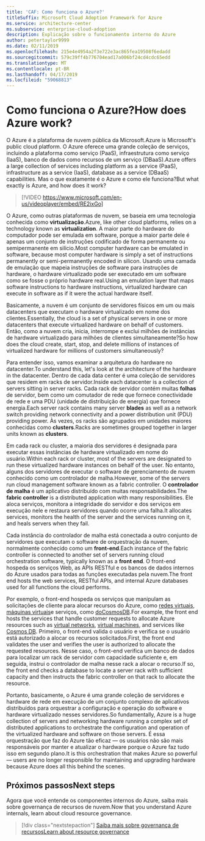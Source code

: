 ```yaml
---
title: 'CAF: Como funciona o Azure?'
titleSuffix: Microsoft Cloud Adoption Framework for Azure
ms.service: architecture-center
ms.subservice: enterprise-cloud-adoption
description: Explicação sobre o funcionamento interno do Azure
author: petertaylor9999
ms.date: 02/11/2019
ms.openlocfilehash: 215e4e4954a2f3e722e3ac865fea19508f6edadd
ms.sourcegitcommit: 579c39ff4b776704ead17a006bf24cd4cdc65edd
ms.translationtype: MT
ms.contentlocale: pt-BR
ms.lasthandoff: 04/17/2019
ms.locfileid: "59068813"
---
```

<!-- markdownlint-disable MD026 -->

# <a name="how-does-azure-work"></a><span data-ttu-id="d7311-103">Como funciona o Azure?</span><span class="sxs-lookup"><span data-stu-id="d7311-103">How does Azure work?</span></span>

<span data-ttu-id="d7311-104">O Azure é a plataforma de nuvem pública da Microsoft.</span><span class="sxs-lookup"><span data-stu-id="d7311-104">Azure is Microsoft's public cloud platform.</span></span> <span data-ttu-id="d7311-105">O Azure oferece uma grande coleção de serviços, incluindo a plataforma como serviço (PaaS), infraestrutura como serviço (IaaS), banco de dados como recursos de um serviço (DBaaS).</span><span class="sxs-lookup"><span data-stu-id="d7311-105">Azure offers a large collection of services including platform as a service (PaaS), infrastructure as a service (IaaS), database as a service (DBaaS) capabilities.</span></span> <span data-ttu-id="d7311-106">Mas o que exatamente é o Azure e como ele funciona?</span><span class="sxs-lookup"><span data-stu-id="d7311-106">But what exactly is Azure, and how does it work?</span></span>

<!-- markdownlint-disable MD034 -->

> [!VIDEO https://www.microsoft.com/en-us/videoplayer/embed/RE2ixGo]

<!-- markdownlint-enable MD034 -->

<span data-ttu-id="d7311-107">O Azure, como outras plataformas de nuvem, se baseia em uma tecnologia conhecida como **virtualização**.</span><span class="sxs-lookup"><span data-stu-id="d7311-107">Azure, like other cloud platforms, relies on a technology known as **virtualization**.</span></span> <span data-ttu-id="d7311-108">A maior parte do hardware do computador pode ser emulada em software, porque a maior parte dele é apenas um conjunto de instruções codificado de forma permanente ou semipermanente em silício.</span><span class="sxs-lookup"><span data-stu-id="d7311-108">Most computer hardware can be emulated in software, because most computer hardware is simply a set of instructions permanently or semi-permanently encoded in silicon.</span></span> <span data-ttu-id="d7311-109">Usando uma camada de emulação que mapeia instruções de software para instruções de hardware, o hardware virtualizado pode ser executado em um software como se fosse o próprio hardware real.</span><span class="sxs-lookup"><span data-stu-id="d7311-109">Using an emulation layer that maps software instructions to hardware instructions, virtualized hardware can execute in software as if it were the actual hardware itself.</span></span>

<span data-ttu-id="d7311-110">Basicamente, a nuvem é um conjunto de servidores físicos em um ou mais datacenters que executam o hardware virtualizado em nome dos clientes.</span><span class="sxs-lookup"><span data-stu-id="d7311-110">Essentially, the cloud is a set of physical servers in one or more datacenters that execute virtualized hardware on behalf of customers.</span></span> <span data-ttu-id="d7311-111">Então, como a nuvem cria, inicia, interrompe e exclui milhões de instâncias de hardware virtualizado para milhões de clientes simultaneamente?</span><span class="sxs-lookup"><span data-stu-id="d7311-111">So how does the cloud create, start, stop, and delete millions of instances of virtualized hardware for millions of customers simultaneously?</span></span>

<span data-ttu-id="d7311-112">Para entender isso, vamos examinar a arquitetura do hardware no datacenter.</span><span class="sxs-lookup"><span data-stu-id="d7311-112">To understand this, let's look at the architecture of the hardware in the datacenter.</span></span>  <span data-ttu-id="d7311-113">Dentro de cada data center é uma coleção de servidores que residem em racks de servidor.</span><span class="sxs-lookup"><span data-stu-id="d7311-113">Inside each datacenter is a collection of servers sitting in server racks.</span></span> <span data-ttu-id="d7311-114">Cada rack de servidor contém muitas **folhas** de servidor, bem como um comutador de rede que fornece conectividade de rede e uma PDU (unidade de distribuição de energia) que fornece energia.</span><span class="sxs-lookup"><span data-stu-id="d7311-114">Each server rack contains many server **blades** as well as a network switch providing network connectivity and a power distribution unit (PDU) providing power.</span></span> <span data-ttu-id="d7311-115">Às vezes, os racks são agrupados em unidades maiores conhecidas como **clusters**.</span><span class="sxs-lookup"><span data-stu-id="d7311-115">Racks are sometimes grouped together in larger units known as **clusters**.</span></span>

<span data-ttu-id="d7311-116">Em cada rack ou cluster, a maioria dos servidores é designada para executar essas instâncias de hardware virtualizado em nome do usuário.</span><span class="sxs-lookup"><span data-stu-id="d7311-116">Within each rack or cluster, most of the servers are designated to run these virtualized hardware instances on behalf of the user.</span></span> <span data-ttu-id="d7311-117">No entanto, alguns dos servidores de executar o software de gerenciamento de nuvem conhecido como um controlador de malha.</span><span class="sxs-lookup"><span data-stu-id="d7311-117">However, some of the servers run cloud management software known as a fabric controller.</span></span> <span data-ttu-id="d7311-118">O **controlador de malha** é um aplicativo distribuído com muitas responsabilidades.</span><span class="sxs-lookup"><span data-stu-id="d7311-118">The **fabric controller** is a distributed application with many responsibilities.</span></span> <span data-ttu-id="d7311-119">Ele aloca serviços, monitora a integridade do servidor e dos serviços em execução nele e restaura servidores quando ocorre uma falha.</span><span class="sxs-lookup"><span data-stu-id="d7311-119">It allocates services, monitors the health of the server and the services running on it, and heals servers when they fail.</span></span>

<span data-ttu-id="d7311-120">Cada instância do controlador de malha está conectada a outro conjunto de servidores que executam o software de orquestração da nuvem, normalmente conhecido como um **front-end**.</span><span class="sxs-lookup"><span data-stu-id="d7311-120">Each instance of the fabric controller is connected to another set of servers running cloud orchestration software, typically known as a **front end**.</span></span> <span data-ttu-id="d7311-121">O front-end hospeda os serviços Web, as APIs RESTful e os bancos de dados internos do Azure usados para todas as funções executadas pela nuvem.</span><span class="sxs-lookup"><span data-stu-id="d7311-121">The front end hosts the web services, RESTful APIs, and internal Azure databases used for all functions the cloud performs.</span></span>

<span data-ttu-id="d7311-122">Por exemplo, o front-end hospeda os serviços que manipulam as solicitações de cliente para alocar recursos do Azure, como [redes virtuais](/azure/virtual-network/virtual-networks-overview), [máquinas virtuais](/azure/virtual-machines)e serviços, como [doCosmosDB](/azure/cosmos-db/introduction).</span><span class="sxs-lookup"><span data-stu-id="d7311-122">For example, the front end hosts the services that handle customer requests to allocate Azure resources such as [virtual networks](/azure/virtual-network/virtual-networks-overview), [virtual machines](/azure/virtual-machines), and services like [Cosmos DB](/azure/cosmos-db/introduction).</span></span> <span data-ttu-id="d7311-123">Primeiro, o front-end valida o usuário e verifica se o usuário está autorizado a alocar os recursos solicitados.</span><span class="sxs-lookup"><span data-stu-id="d7311-123">First, the front end validates the user and verifies the user is authorized to allocate the requested resources.</span></span> <span data-ttu-id="d7311-124">Nesse caso, o front-end verifica um banco de dados para localizar um rack de servidor com capacidade suficiente e, em seguida, instrui o controlador de malha nesse rack a alocar o recurso.</span><span class="sxs-lookup"><span data-stu-id="d7311-124">If so, the front end checks a database to locate a server rack with sufficient capacity and then instructs the fabric controller on that rack to allocate the resource.</span></span>

<span data-ttu-id="d7311-125">Portanto, basicamente, o Azure é uma grande coleção de servidores e hardware de rede em execução de um conjunto complexo de aplicativos distribuídos para orquestrar a configuração e operação do software e hardware virtualizado nesses servidores.</span><span class="sxs-lookup"><span data-stu-id="d7311-125">So fundamentally, Azure is a huge collection of servers and networking hardware running a complex set of distributed applications to orchestrate the configuration and operation of the virtualized hardware and software on those servers.</span></span> <span data-ttu-id="d7311-126">É essa orquestração que faz do Azure tão eficaz &mdash; os usuários não são mais responsáveis por manter e atualizar o hardware porque o Azure faz tudo isso em segundo plano.</span><span class="sxs-lookup"><span data-stu-id="d7311-126">It is this orchestration that makes Azure so powerful &mdash; users are no longer responsible for maintaining and upgrading hardware because Azure does all this behind the scenes.</span></span>

## <a name="next-steps"></a><span data-ttu-id="d7311-127">Próximos passos</span><span class="sxs-lookup"><span data-stu-id="d7311-127">Next steps</span></span>

<span data-ttu-id="d7311-128">Agora que você entende os componentes internos do Azure, saiba mais sobre governança de recursos de nuvem.</span><span class="sxs-lookup"><span data-stu-id="d7311-128">Now that you understand Azure internals, learn about cloud resource governance.</span></span>

> [!div class="nextstepaction"]
> [<span data-ttu-id="d7311-129">Saiba mais sobre governança de recursos</span><span class="sxs-lookup"><span data-stu-id="d7311-129">Learn about resource governance</span></span>](what-is-governance.md)

<!-- Links -->

[docs-add-users-to-aad]: /azure/active-directory/add-users-azure-active-directory?toc=/azure/architecture/cloud-adoption-guide/toc.json
